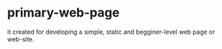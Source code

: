 # primary-web-page
it created for developing a simple, static and begginer-level web page or web-site.
